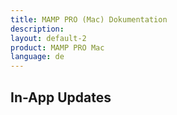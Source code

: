 ```yaml
---
title: MAMP PRO (Mac) Dokumentation
description: 
layout: default-2
product: MAMP PRO Mac
language: de
---
```


## In-App Updates
